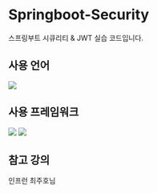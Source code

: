 # Springboot-Security

스프링부트 시큐리티 & JWT 실습 코드입니다.  

## 사용 언어
<img src="https://img.shields.io/badge/Java-FF9900?style=for-the-badge&logo=OpenJDK&logoColor=white"/>

## 사용 프레임워크
<img src="https://img.shields.io/badge/Spring Boot-6DB33F?style=for-the-badge&logo=SpringBoot&logoColor=white"/> <img src="https://img.shields.io/badge/Spring Security-6DB33F?style=for-the-badge&logo=Springsecurity&logoColor=white"/>

## 참고 강의
인프런 최주호님
